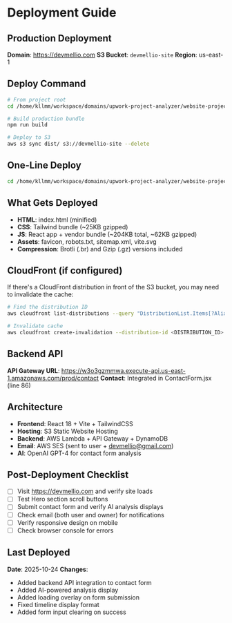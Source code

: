 # Deployment Guide

## Production Deployment

**Domain**: https://devmellio.com
**S3 Bucket**: `devmellio-site`
**Region**: us-east-1

## Deploy Command

```bash
# From project root
cd /home/kllmm/workspace/domains/upwork-project-analyzer/website-project/quick-start-v1

# Build production bundle
npm run build

# Deploy to S3
aws s3 sync dist/ s3://devmellio-site --delete
```

## One-Line Deploy

```bash
cd /home/kllmm/workspace/domains/upwork-project-analyzer/website-project/quick-start-v1 && npm run build && aws s3 sync dist/ s3://devmellio-site --delete
```

## What Gets Deployed

- **HTML**: index.html (minified)
- **CSS**: Tailwind bundle (~25KB gzipped)
- **JS**: React app + vendor bundle (~204KB total, ~62KB gzipped)
- **Assets**: favicon, robots.txt, sitemap.xml, vite.svg
- **Compression**: Brotli (.br) and Gzip (.gz) versions included

## CloudFront (if configured)

If there's a CloudFront distribution in front of the S3 bucket, you may need to invalidate the cache:

```bash
# Find the distribution ID
aws cloudfront list-distributions --query "DistributionList.Items[?Aliases.Items[?contains(@, 'devmellio.com')]].Id" --output text

# Invalidate cache
aws cloudfront create-invalidation --distribution-id <DISTRIBUTION_ID> --paths "/*"
```

## Backend API

**API Gateway URL**: https://w3o3gzmmwa.execute-api.us-east-1.amazonaws.com/prod/contact
**Contact**: Integrated in ContactForm.jsx (line 86)

## Architecture

- **Frontend**: React 18 + Vite + TailwindCSS
- **Hosting**: S3 Static Website Hosting
- **Backend**: AWS Lambda + API Gateway + DynamoDB
- **Email**: AWS SES (sent to user + devmellio@gmail.com)
- **AI**: OpenAI GPT-4 for contact form analysis

## Post-Deployment Checklist

- [ ] Visit https://devmellio.com and verify site loads
- [ ] Test Hero section scroll buttons
- [ ] Submit contact form and verify AI analysis displays
- [ ] Check email (both user and owner) for notifications
- [ ] Verify responsive design on mobile
- [ ] Check browser console for errors

## Last Deployed

**Date**: 2025-10-24
**Changes**:
- Added backend API integration to contact form
- Added AI-powered analysis display
- Added loading overlay on form submission
- Fixed timeline display format
- Added form input clearing on success
